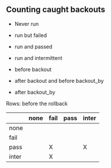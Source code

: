 ## Counting caught backouts

* Never run
* run but failed
* run and passed
* run and intermittent

* before backout
* after backout and before backout_by
* after backout_by


Rows: before the rollback

|       | none | fail | pass | inter | 
|-------|------|------|------|-------|
| none  |      |      |      |       | 
| fail  |      |      |      |       |
| pass  |      |  X   |      |   X   |
| inter |      |  X   |      |       |